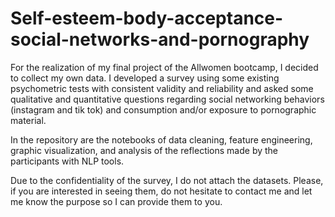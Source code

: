 # Self-esteem-body-acceptance-social-networks-and-pornography

For the realization of my final project of the Allwomen bootcamp, I decided to collect my own data. I developed a survey using some existing psychometric tests with consistent validity and reliability and asked some qualitative and quantitative questions regarding social networking behaviors (instagram and tik tok) and consumption and/or exposure to pornographic material.

In the repository are the notebooks of data cleaning, feature engineering, graphic visualization, and analysis of the reflections made by the participants with NLP tools. 

Due to the confidentiality of the survey, I do not attach the datasets. Please, if you are interested in seeing them, do not hesitate to contact me and let me know the purpose so I can provide them to you. 
